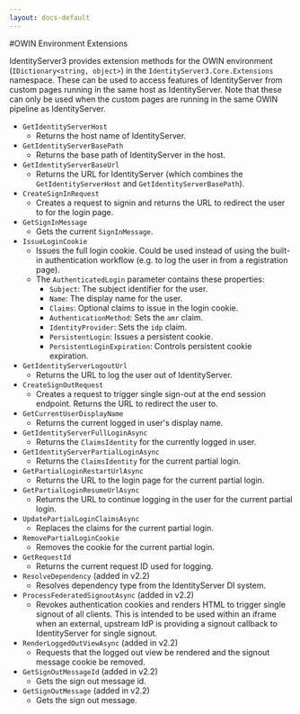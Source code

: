 ```yaml
---
layout: docs-default
---
```


#OWIN Environment Extensions

IdentityServer3 provides extension methods for the OWIN environment (`IDictionary<string, object>`) in the `IdentityServer3.Core.Extensions` namespace. These can be used to access features of IdentityServer from custom pages running in the same host as IdentityServer. Note that these can only be used when the custom pages are running in the same OWIN pipeline as IdentityServer.

* `GetIdentityServerHost`
    * Returns the host name of IdentityServer.
* `GetIdentityServerBasePath`
    * Returns the base path of IdentityServer in the host.
* `GetIdentityServerBaseUrl`
    * Returns the URL for IdentityServer (which combines the `GetIdentityServerHost` and `GetIdentityServerBasePath`).
* `CreateSignInRequest`
    * Creates a request to signin and returns the URL to redirect the user to for the login page.
* `GetSignInMessage`
    * Gets the current `SignInMessage`.
* `IssueLoginCookie`
    * Issues the full login cookie. Could be used instead of using the built-in authentication workflow (e.g. to log the user in from a registration page).
    * The `AuthenticatedLogin` parameter contains these properties:
        * `Subject`: The subject identifier for the user.
        * `Name`: The display name for the user.
        * `Claims`: Optional claims to issue in the login cookie.
        * `AuthenticationMethod`: Sets the `amr` claim.
        * `IdentityProvider`: Sets the `idp` claim.
        * `PersistentLogin`: Issues a persistent cookie.
        * `PersistentLoginExpiration`: Controls persistent cookie expiration.
* `GetIdentityServerLogoutUrl`
    * Returns the URL to log the user out of IdentityServer.
* `CreateSignOutRequest`
    * Creates a request to trigger single sign-out at the end session endpoint. Returns the URL to redirect the user to.
* `GetCurrentUserDisplayName`
    * Returns the current logged in user's display name.
* `GetIdentityServerFullLoginAsync`
    * Returns the `ClaimsIdentity` for the currently logged in user.
* `GetIdentityServerPartialLoginAsync`
    * Returns the `ClaimsIdentity` for the current partial login.
* `GetPartialLoginRestartUrlAsync`
    * Returns the URL to the login page for the current partial login.
* `GetPartialLoginResumeUrlAsync`
    * Returns the URL to continue logging in the user for the current partial login.
* `UpdatePartialLoginClaimsAsync`
    * Replaces the claims for the current partial login.
* `RemovePartialLoginCookie`
    * Removes the cookie for the current partial login.
* `GetRequestId`
    * Returns the current request ID used for logging.
* `ResolveDependency` (added in v2.2)
    * Resolves dependency type from the IdentityServer DI system.
* `ProcessFederatedSignoutAsync` (added in v2.2)
    * Revokes authentication cookies and renders HTML to trigger single signout of all clients. This is intended to be used within an iframe when an external, upstream IdP is providing a signout callback to IdentityServer for single signout.
* `RenderLoggedOutViewAsync` (added in v2.2)
    * Requests that the logged out view be rendered and the signout message cookie be removed.
* `GetSignOutMessageId` (added in v2.2)
    * Gets the sign out message id.
* `GetSignOutMessage` (added in v2.2)
    * Gets the sign out message.
